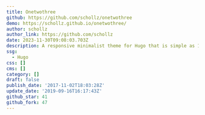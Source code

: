 ```yaml
---
title: Onetwothree
github: https://github.com/schollz/onetwothree
demo: https://schollz.github.io/onetwothree/
author: schollz
author_link: https://github.com/schollz
date: 2023-11-30T09:08:03.703Z
description: A responsive minimalist theme for Hugo that is simple as 1, 2, 3
ssg:
  - Hugo
css: []
cms: []
category: []
draft: false
publish_date: '2017-11-02T18:03:28Z'
update_date: '2019-09-16T16:17:43Z'
github_star: 41
github_fork: 47
---
```

